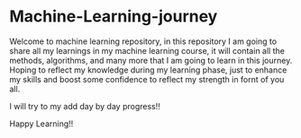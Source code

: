 # Machine-Learning-journey
Welcome to machine learning repository, in this repository I am going to share all my learnings in my machine learning course, it will contain
all the methods, algorithms, and many more that I am going to learn in this journey. Hoping to reflect my knowledge during my learning phase,
just to enhance my skills and boost some confidence to reflect my strength in fornt of you all.

I will try to my add day by day progress!!

Happy Learning!!

 
